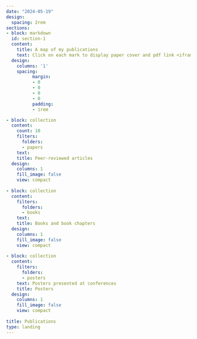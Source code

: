 ```yaml
---
date: "2024-05-19"
design:
  spacing: 2rem
sections:
- block: markdown
  id: section-1
  content:
    title: A map of my publications
    text: Click on each mark to display paper cover and pdf link <iframe width="850" height="500" name="iframe" allowfullscreen=true  src="https://ramirocrego.github.io/PapersMap//" style="solid black"></iframe>
  design:
    columns: '1'
    spacing:
          margin:
          - 0
          - 0
          - 0
          - 0
          padding:
          - 1rem

- block: collection
  content:
    count: 10
    filters:
      folders:
      - papers
    text: 
    title: Peer-reviewed articles
  design:
    columns: 1
    fill_image: false
    view: compact
    
- block: collection
  content:
    filters:
      folders:
      - books
    text: 
    title: Books and book chapters
  design:
    columns: 1
    fill_image: false
    view: compact
    
- block: collection
  content:
    filters:
      folders:
      - posters
    text: Posters presented at conferences
    title: Posters
  design:
    columns: 1
    fill_image: false
    view: compact
    
title: Publications
type: landing
---
```

